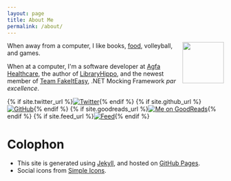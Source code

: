 ```yaml
---
layout: page 
title: About Me
permalink: /about/
---
```


<img src="../images/author-image.png" style="height:96px;width:96px;float:right">When away from a computer, I like
books, <a href="../Recipes">food</a>, volleyball, and games.

When at a computer, I'm a software developer at [Agfa
Healthcare](http://www.agfahealthcare.com/usa/en/main/), the author of
[LibraryHippo](http://libraryhippo.com/), and the newest member of
[Team FakeItEasy](http://fakeiteasy.github.io/), .NET Mocking
Framework _par excellence_.

<div class="social">
{% if site.twitter_url %}<a href="{{ site.twitter_url }}"><img src="{{ site.image_dir }}/twitter-48-black.png" alt="Twitter" title="Me on Twitter"></a>{% endif %}
{% if site.github_url %}<a href="{{ site.github_url }}"><img src="{{ site.image_dir }}/github-48-black.png" alt="GitHub" title="Me on GitHub"></a>{% endif %}
{% if site.goodreads_url %}<a href="{{ site.goodreads_url }}"><img src="{{ site.image_dir }}/goodreads-48-black.png" title="Me on GoodReads"></a>{% endif %}
{% if site.feed_url %}<a  href="{{ site.feed_url }}"><img src="{{ site.image_dir }}/rss-48-black.png" title="Feed"></a>{% endif %}
</div>


# Colophon

* This site is generated using [Jekyll](http://jekyllrb.com/), and hosted on [GitHub Pages](http://pages.github.com).
* Social icons from  [Simple Icons](http://simpleicons.org/).

